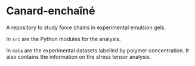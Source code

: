 # Canard-enchaîné

A repository to study force chains in experimental emulsion gels.


In `src` are the Python modules for the analysis.

In `data` are the experimental datasets labelled by polymer concentration. It also contains the information on the stress tensor analysis.
